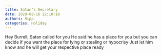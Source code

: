 ```yaml
---
title: Satan’s Secretary
date: 2020-08-16 22:10:18
authors: Ripp
categories: Holiday
---
```


 Hey Burrell, Satan called for you
He said he has a place for you but you can decide if you want the place for lying or stealing or hypocrisy 
Just let him know and he will get your respective place ready